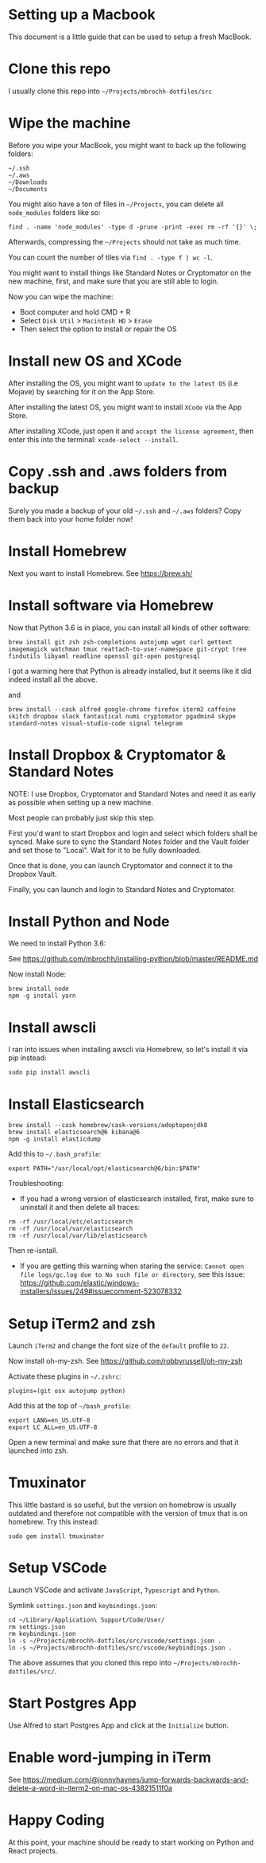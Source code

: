 # Setting up a Macbook

This document is a little guide that can be used to setup a fresh MacBook.

# Clone this repo

I usually clone this repo into `~/Projects/mbrochh-dotfiles/src`

# Wipe the machine

Before you wipe your MacBook, you might want to back up the following folders:

```
~/.ssh 
~/.aws 
~/Downloads
~/Documents
```

You might also have a ton of files in `~/Projects`, you can delete all `node_modules` folders like so:

```
find . -name 'node_modules' -type d -prune -print -exec rm -rf '{}' \;
```

Afterwards, compressing the `~/Projects` should not take as much time.

You can count the number of tiles via `find . -type f | wc -l`.

You might want to install things like Standard Notes or Cryptomator on the new machine, first, and make sure that you are still able to login.

Now you can wipe the machine:

- Boot computer and hold CMD + R
- Select `Disk Util` > `Macintosh HD` > `Erase`
- Then select the option to install or repair the OS

# Install new OS and XCode

After installing the OS, you might want to `update to the latest OS` (i.e Mojave)
by searching for it on the App Store.

After installing the latest OS, you might want to install `XCode` via the
App Store.

After installing XCode, just open it and `accept the license agreement`, then
enter this into the terminal: `xcode-select --install`.

# Copy .ssh and .aws folders from backup

Surely you made a backup of your old `~/.ssh` and `~/.aws` folders? Copy them
back into your home folder now!

# Install Homebrew

Next you want to install Homebrew. See https://brew.sh/

# Install software via Homebrew

Now that Python 3.6 is in place, you can install all kinds of other software:

`brew install git zsh zsh-completions autojump wget curl gettext imagemagick watchman tmux reattach-to-user-namespace git-crypt tree findutils libyaml readline openssl git-open postgresql`

I got a warning here that Python is already installed, but it seems like it
did indeed install all the above.

and

`brew install --cask alfred google-chrome firefox iterm2 caffeine skitch dropbox slack fantastical numi cryptomator pgadmin4 skype standard-notes visual-studio-code signal telegram`

# Install Dropbox & Cryptomator & Standard Notes

NOTE: I use Dropbox, Cryptomator and Standard Notes and need it as early as
possible when setting up a new machine.

Most people can probably just skip this step.

First you'd want to start Dropbox and login and select which folders shall be
synced. Make sure to sync the Standard Notes folder and the Vault folder and set those to "Local". Wait for it to be fully downloaded.

Once that is done, you can launch Cryptomator and connect it to the Dropbox
Vault.

Finally, you can launch and login to Standard Notes and Cryptomator.

# Install Python and Node

We need to install Python 3.6:

See https://github.com/mbrochh/installing-python/blob/master/README.md

Now install Node:

```
brew install node
npm -g install yarn
```

# Install awscli

I ran into issues when installing awscli via Homebrew, so let's install it via
pip instead:

`sudo pip install awscli`

# Install Elasticsearch

```
brew install --cask homebrew/cask-versions/adoptopenjdk8
brew install elasticsearch@6 kibana@6
npm -g install elasticdump
```

Add this to `~/.bash_profile`:

```
export PATH="/usr/local/opt/elasticsearch@6/bin:$PATH"
```

Troubleshooting:

* If you had a wrong version of elasticsearch installed, first, make sure to uninstall it and then delete all traces:

```
rm -rf /usr/local/etc/elasticsearch
rm -rf /usr/local/var/elasticsearch
rm -rf /usr/local/var/lib/elasticsearch
```

Then re-isntall.

* If you are getting this warning when staring the service: `Cannot open file logs/gc.log due to No such file or directory`, see this issue: https://github.com/elastic/windows-installers/issues/249#issuecomment-523078332

# Setup iTerm2 and zsh

Launch `iTerm2` and change the font size of the `default` profile to `22`.

Now install oh-my-zsh. See https://github.com/robbyrussell/oh-my-zsh

Activate these plugins in `~/.zshrc`:

```
plugins=(git osx autojump python)
```

Add this at the top of `~/bash_profile`:

```
export LANG=en_US.UTF-8
export LC_ALL=en_US.UTF-8
```

Open a new terminal and make sure that there are no errors and that it launched
into zsh.

# Tmuxinator

This little bastard is so useful, but the version on homebrow is usually outdated and therefore not compatible with the version of tmux that is on homebrew. Try this instead:

```
sudo gem install tmuxinator
```

# Setup VSCode

Launch VSCode and activate `JavaScript`, `Typescript` and `Python`.

Symlink `settings.json` and `keybindings.json`:

```
cd ~/Library/Application\ Support/Code/User/
rm settings.json
rm keybindings.json
ln -s ~/Projects/mbrochh-dotfiles/src/vscode/settings.json .
ln -s ~/Projects/mbrochh-dotfiles/src/vscode/keybindings.json .
```

The above assumes that you cloned this repo into `~/Projects/mbrochh-dotfiles/src/`.

# Start Postgres App

Use Alfred to start Postgres App and click at the `Initialize` button.

# Enable word-jumping in iTerm

See https://medium.com/@jonnyhaynes/jump-forwards-backwards-and-delete-a-word-in-iterm2-on-mac-os-43821511f0a

# Happy Coding

At this point, your machine should be ready to start working on Python and
React projects.
